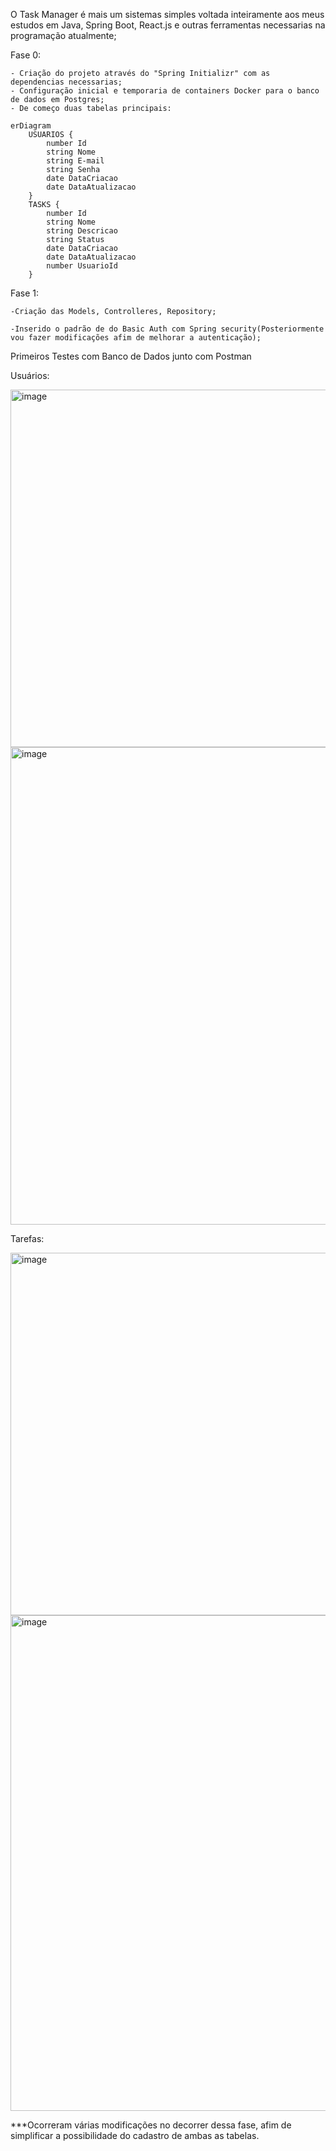 O Task Manager é mais um sistemas simples voltada inteiramente aos meus estudos em Java, Spring Boot, React.js e outras ferramentas necessarias na programação atualmente;

Fase 0: 

    - Criação do projeto através do "Spring Initializr" com as dependencias necessarias;
    - Configuração inicial e temporaria de containers Docker para o banco de dados em Postgres;
    - De começo duas tabelas principais:
      

```mermaid
erDiagram
    USUARIOS {
        number Id
        string Nome
        string E-mail
        string Senha
        date DataCriacao
        date DataAtualizacao
    }
    TASKS {
        number Id
        string Nome
        string Descricao
        string Status
        date DataCriacao
        date DataAtualizacao
        number UsuarioId
    }
```


Fase 1:

    -Criação das Models, Controlleres, Repository;

    -Inserido o padrão de do Basic Auth com Spring security(Posteriormente vou fazer modificações afim de melhorar a autenticação);
    

Primeiros Testes com Banco de Dados junto com Postman

Usuários:

<img width="572" alt="image" src="https://github.com/user-attachments/assets/c532181c-5abe-4c27-82c1-e1a038c6399c" />


<img width="764" alt="image" src="https://github.com/user-attachments/assets/66ea33a7-6749-456a-8bd3-d3326f274162" />

Tarefas:

<img width="580" alt="image" src="https://github.com/user-attachments/assets/1f9aa38a-6224-4e50-b134-263bde6a9823" />


<img width="793" alt="image" src="https://github.com/user-attachments/assets/78861495-7f7b-4bb1-9d81-3bc99767d84e" />

***Ocorreram várias modificações no decorrer dessa fase, afim de simplificar a possibilidade do cadastro de ambas as tabelas.

